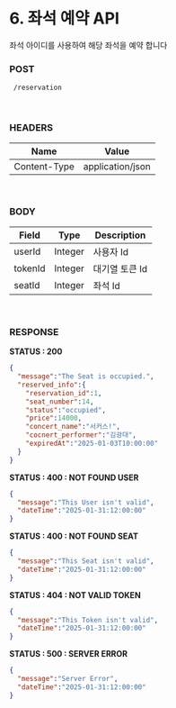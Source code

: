 # 6. 좌석 예약 API
좌석 아이디를 사용하여 해당 좌석을 예약 합니다
<br>

### POST
```method
 /reservation
```
<br>

### HEADERS
| Name          | Value               |
|---------------|---------------------|
| Content-Type  | application/json    |

<br>




### BODY
| Field          | Type               |Description|
|---------------|---------------------|------------------------------|
| userId  | Integer    | 사용자 Id |
| tokenId  | Integer    | 대기열 토큰 Id |
| seatId  | Integer    | 좌석 Id |

<br>


### RESPONSE

**STATUS : 200**
```json
{
  "message":"The Seat is occupied.",
  "reserved_info":{
    "reservation_id":1,
    "seat_number":14,
    "status":"occupied",
    "price":14000,
    "concert_name":"서커스!",
    "cocnert_performer":"김광대",    
    "expiredAt":"2025-01-03T10:00:00"
  }
}
```

**STATUS : 400 : NOT FOUND USER**
```json
{
  "message":"This User isn't valid",
  "dateTime":"2025-01-31:12:00:00"
}
```
**STATUS : 400 : NOT FOUND SEAT**
```json
{
  "message":"This Seat isn't valid",
  "dateTime":"2025-01-31:12:00:00"
}
```
**STATUS : 404 : NOT VALID TOKEN**
```json
{
  "message":"This Token isn't valid",
  "dateTime":"2025-01-31:12:00:00"
}
```
**STATUS : 500 : SERVER ERROR**
```json
{
  "message":"Server Error",
  "dateTime":"2025-01-31:12:00:00"
}
```